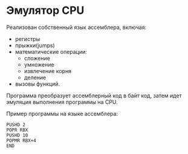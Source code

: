 # Эмулятор CPU

Реализован собственный язык ассемблера, включая:
- регистры
- прыжки(jumps)
- математические операции:
  * сложение
  * умножение
  * извлечение корня
  * деление
- вызовы функций.

Программа преобразует ассемблерный код в байт код, затем идет эмуляция выполнения программы на CPU.

Пример программы на языке ассемблера:
   ```
   PUSHD 2
   POPR RBX
   PUSHD 10
   POPMR RBX+4
   END
   ```
